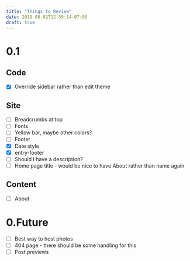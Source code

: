 ```yaml
---
title: "Things to Review"
date: 2019-08-02T12:59:14-07:00
draft: true
---
```


# 0.1

## Code
- [x] Override sidebar rather than edit theme

## Site
- [ ] Breadcrumbs at top
- [ ] Fonts
- [ ] Yellow bar, maybe other colors?
- [ ] Footer
- [x] Date style
- [x] entry-footer
- [ ] Should I have a description?
- [ ] Home page title - would be nice to have About rather than name again

## Content
  - [ ] About

# 0.Future
- [ ] Best way to host photos
- [ ] 404 page - there should be some handling for this
- [ ] Post previews